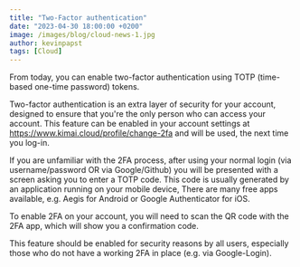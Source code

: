 ```yaml
---
title: "Two-Factor authentication"
date: "2023-04-30 18:00:00 +0200"
image: /images/blog/cloud-news-1.jpg
author: kevinpapst
tags: [Cloud]
---
```


From today, you can enable two-factor authentication using TOTP (time-based one-time password) tokens.

Two-factor authentication is an extra layer of security for your account, designed to ensure that you're the only person who can access your account.
This feature can be enabled in your account settings at https://www.kimai.cloud/profile/change-2fa and will be used, the next time you log-in.

If you are unfamiliar with the 2FA process, after using your normal login (via username/password OR via Google/Github) you will be presented with a screen asking you to enter a TOTP code. 
This code is usually generated by an application running on your mobile device, 
There are many free apps available, e.g. Aegis for Android or Google Authenticator for iOS.

To enable 2FA on your account, you will need to scan the QR code with the 2FA app, which will show you a confirmation code.

This feature should be enabled for security reasons by all users, especially those who do not have a working 2FA in place (e.g. via Google-Login).
